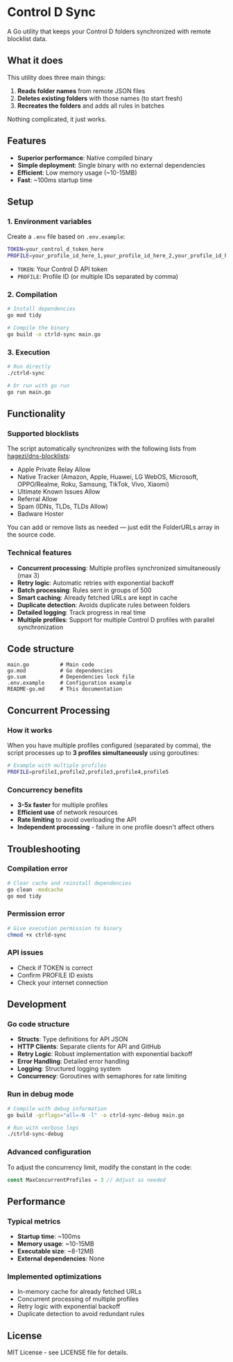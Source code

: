 # Control D Sync

A Go utility that keeps your Control D folders synchronized with remote blocklist data.

## What it does

This utility does three main things:
1. **Reads folder names** from remote JSON files
2. **Deletes existing folders** with those names (to start fresh)
3. **Recreates the folders** and adds all rules in batches

Nothing complicated, it just works.

## Features

- **Superior performance**: Native compiled binary
- **Simple deployment**: Single binary with no external dependencies
- **Efficient**: Low memory usage (~10-15MB)
- **Fast**: ~100ms startup time

## Setup

### 1. Environment variables

Create a `.env` file based on `.env.example`:

```bash
TOKEN=your_control_d_token_here
PROFILE=your_profile_id_here_1,your_profile_id_here_2,your_profile_id_here_3
```

- `TOKEN`: Your Control D API token
- `PROFILE`: Profile ID (or multiple IDs separated by comma)

### 2. Compilation

```bash
# Install dependencies
go mod tidy

# Compile the binary
go build -o ctrld-sync main.go
```

### 3. Execution

```bash
# Run directly
./ctrld-sync

# Or run with go run
go run main.go
```

## Functionality

### Supported blocklists

The script automatically synchronizes with the following lists from [hagezi/dns-blocklists](https://github.com/hagezi/dns-blocklists/tree/main/controld):

- Apple Private Relay Allow
- Native Tracker (Amazon, Apple, Huawei, LG WebOS, Microsoft, OPPO/Realme, Roku, Samsung, TikTok, Vivo, Xiaomi)
- Ultimate Known Issues Allow
- Referral Allow
- Spam (IDNs, TLDs, TLDs Allow)
- Badware Hoster

You can add or remove lists as needed — just edit the FolderURLs array in the source code.

### Technical features

- **Concurrent processing**: Multiple profiles synchronized simultaneously (max 3)
- **Retry logic**: Automatic retries with exponential backoff
- **Batch processing**: Rules sent in groups of 500
- **Smart caching**: Already fetched URLs are kept in cache
- **Duplicate detection**: Avoids duplicate rules between folders
- **Detailed logging**: Track progress in real time
- **Multiple profiles**: Support for multiple Control D profiles with parallel synchronization

## Code structure

```
main.go          # Main code
go.mod           # Go dependencies
go.sum           # Dependencies lock file
.env.example     # Configuration example
README-go.md     # This documentation
```

## Concurrent Processing

### How it works

When you have multiple profiles configured (separated by comma), the script processes up to **3 profiles simultaneously** using goroutines:

```bash
# Example with multiple profiles
PROFILE=profile1,profile2,profile3,profile4,profile5
```

### Concurrency benefits

- **3-5x faster** for multiple profiles
- **Efficient use** of network resources
- **Rate limiting** to avoid overloading the API
- **Independent processing** - failure in one profile doesn't affect others

## Troubleshooting

### Compilation error
```bash
# Clear cache and reinstall dependencies
go clean -modcache
go mod tidy
```

### Permission error
```bash
# Give execution permission to binary
chmod +x ctrld-sync
```

### API issues
- Check if TOKEN is correct
- Confirm PROFILE ID exists
- Check your internet connection

## Development

### Go code structure

- **Structs**: Type definitions for API JSON
- **HTTP Clients**: Separate clients for API and GitHub
- **Retry Logic**: Robust implementation with exponential backoff
- **Error Handling**: Detailed error handling
- **Logging**: Structured logging system
- **Concurrency**: Goroutines with semaphores for rate limiting

### Run in debug mode

```bash
# Compile with debug information
go build -gcflags="all=-N -l" -o ctrld-sync-debug main.go

# Run with verbose logs
./ctrld-sync-debug
```

### Advanced configuration

To adjust the concurrency limit, modify the constant in the code:

```go
const MaxConcurrentProfiles = 3 // Adjust as needed
```

## Performance

### Typical metrics

- **Startup time**: ~100ms
- **Memory usage**: ~10-15MB
- **Executable size**: ~8-12MB
- **External dependencies**: None

### Implemented optimizations

- In-memory cache for already fetched URLs
- Concurrent processing of multiple profiles
- Retry logic with exponential backoff
- Duplicate detection to avoid redundant rules

## License

MIT License - see LICENSE file for details.
